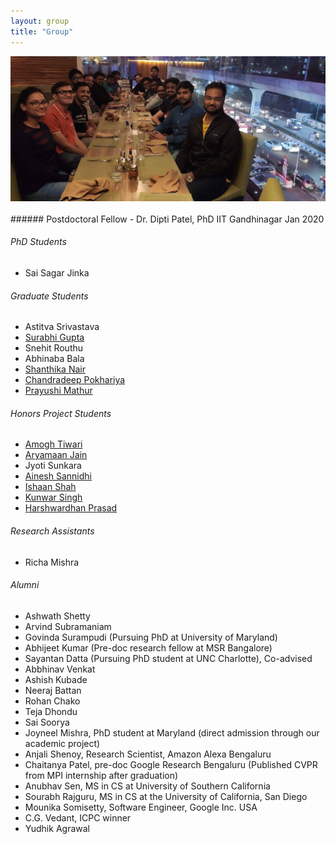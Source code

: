 ```yaml
---
layout: group
title: "Group"
---
```


<div class="imgbox">
    <img class="center-fit" src="/assets/img/group_1.jpeg" alt="Group Picture" style="width:900px;"/>
</div>

<br>
###### Postdoctoral Fellow
- Dr. Dipti Patel, PhD IIT Gandhinagar Jan 2020

###### PhD Students
- Sai Sagar Jinka

###### Graduate Students
- Astitva Srivastava
- [Surabhi Gupta](https://www.linkedin.com/in/surabhi-gupta-02/)
- Snehit Routhu
- Abhinaba Bala
- [Shanthika Nair](https://shanthika.github.io/)
- [Chandradeep Pokhariya](http://coreqode.github.io)
- [Prayushi Mathur](https://www.linkedin.com/in/prayushi-mathur-59a470189/)

###### Honors Project Students
- [Amogh Tiwari](https://www.linkedin.com/in/amogh-tiwari-b370a856/)
- [Aryamaan Jain](https://github.com/aryamaanjain)
- Jyoti Sunkara
- [Ainesh Sannidhi](https://github.com/inesane)
- [Ishaan Shah](https://www.github.com/ishaanshah)
- [Kunwar Singh](https://github.com/simba611)
- [Harshwardhan Prasad](https://www.linkedin.com/in/harshwardhan-prasad-a574561b2/)

###### Research Assistants
- Richa Mishra

###### Alumni
- Ashwath Shetty
- Arvind Subramaniam
- Govinda Surampudi (Pursuing PhD at University of Maryland)
- Abhijeet Kumar (Pre-doc research fellow at MSR Bangalore)
- Sayantan Datta (Pursuing PhD student at UNC Charlotte), Co-advised
- Abbhinav Venkat
- Ashish Kubade
- Neeraj Battan
- Rohan Chako
- Teja Dhondu
- Sai Soorya
- Joyneel Mishra, PhD student at Maryland (direct admission through our academic project)
- Anjali Shenoy, Research Scientist, Amazon Alexa Bengaluru
- Chaitanya Patel, pre-doc Google Research Bengaluru (Published CVPR from MPI internship after graduation)
- Anubhav Sen, MS in CS at University of Southern California
- Sourabh Rajguru, MS in CS at the University of California, San Diego
- Mounika Somisetty, Software Engineer, Google Inc. USA
- C.G. Vedant, ICPC winner 
- Yudhik Agrawal
